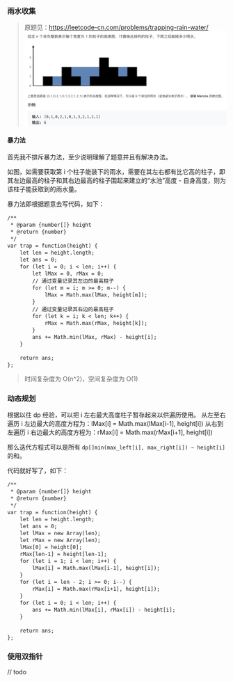### 雨水收集

> 原题见：https://leetcode-cn.com/problems/trapping-rain-water/
![trapping-rain-water](./../../..//assets/algorithm/uncategorized/trapping-rain-water.jpg)

#### 暴力法
首先我不排斥暴力法，至少说明理解了题意并且有解决办法。

如图，如需要获取第 i 个柱子能装下的雨水，需要在其左右都有比它高的柱子，即其左边最高的柱子和其右边最高的柱子围起来建立的“水池”高度 - 自身高度，则为该柱子能获取到的雨水量。

暴力法即根据题意去写代码，如下：
```JS
/**
 * @param {number[]} height
 * @return {number}
 */
var trap = function(height) {
    let len = height.length;
    let ans = 0;
    for (let i = 0; i < len; i++) {
        let lMax = 0, rMax = 0;
        // 通过变量记录其左边的最高柱子
        for (let m = i; m >= 0; m--) {
            lMax = Math.max(lMax, height[m]);
        }
        // 通过变量记录其右边的最高柱子
        for (let k = i; k < len; k++) {
            rMax = Math.max(rMax, height[k]);
        }
        ans += Math.min(lMax, rMax) - height[i];
    }

    return ans;
};
```
> 时间复杂度为 O(n^2)，空间复杂度为 O(1)

### 动态规划
根据以往 dp 经验，可以把 i 左右最大高度柱子暂存起来以供遍历使用。
从左至右遍历 i 左边最大的高度方程为：lMax[i] = Math.max(lMax[i-1], height[i])
从右到左遍历 i 右边最大的高度方程为：rMax[i] = Math.max(rMax[i+1], height[i])

那么迭代方程式可以是所有 `dp[]min(max_left[i], max_right[i]) − height[i]` 的和。

代码就好写了，如下：
```JS
/**
 * @param {number[]} height
 * @return {number}
 */
var trap = function(height) {
    let len = height.length;
    let ans = 0;
    let lMax = new Array(len);
    let rMax = new Array(len);
    lMax[0] = height[0];
    rMax[len-1] = height[len-1];
    for (let i = 1; i < len; i++) {
        lMax[i] = Math.max(lMax[i-1], height[i]);
    }
    for (let i = len - 2; i >= 0; i--) {
        rMax[i] = Math.max(rMax[i+1], height[i]);
    }
    for (let i = 0; i < len; i++) {
        ans += Math.min(lMax[i], rMax[i]) - height[i];
    }

    return ans;
};
```

### 使用双指针
// todo